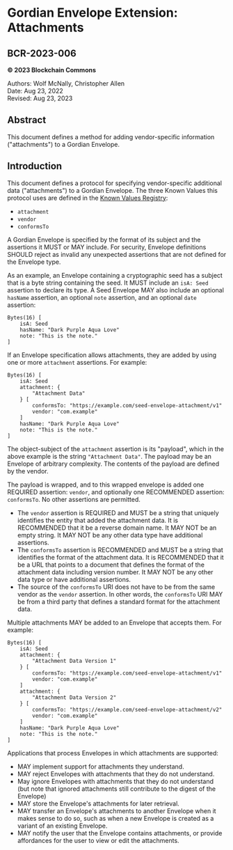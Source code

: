# Gordian Envelope Extension: Attachments

## BCR-2023-006

**© 2023 Blockchain Commons**

Authors: Wolf McNally, Christopher Allen<br/>
Date: Aug 23, 2022<br/>
Revised: Aug 23, 2023

## Abstract

This document defines a method for adding vendor-specific information ("attachments") to a Gordian Envelope.

## Introduction

This document defines a protocol for specifying vendor-specific additional data ("attachments") to a Gordian Envelope. The three Known Values this protocol uses are defined in the [Known Values Registry](bcr-2023-002-known-value.md#appendix-a-registry):

* `attachment`
* `vendor`
* `conformsTo`

A Gordian Envelope is specified by the format of its subject and the assertions it MUST or MAY include. For security, Envelope definitions SHOULD reject as invalid any unexpected assertions that are not defined for the Envelope type.

As an example, an Envelope containing a cryptographic seed has a subject that is a byte string containing the seed. It MUST include an `isA: Seed` assertion to declare its type. A Seed Envelope MAY also include an optional `hasName` assertion, an optional `note` assertion, and an optional `date` assertion:

```
Bytes(16) [
    isA: Seed
    hasName: "Dark Purple Aqua Love"
    note: "This is the note."
]
```

If an Envelope specification allows attachments, they are added by using one or more `attachment` assertions. For example:

```
Bytes(16) [
    isA: Seed
    attachment: {
        "Attachment Data"
    } [
        conformsTo: "https://example.com/seed-envelope-attachment/v1"
        vendor: "com.example"
    ]
    hasName: "Dark Purple Aqua Love"
    note: "This is the note."
]
```

The object-subject of the `attachment` assertion is its "payload", which in the above example is the string `"Attachment Data"`. The payload may be an Envelope of arbitrary complexity. The contents of the payload are defined by the vendor.

The payload is wrapped, and to this wrapped envelope is added one REQUIRED assertion: `vendor`, and optionally one RECOMMENDED assertion: `conformsTo`. No other assertions are permitted.

* The `vendor` assertion is REQUIRED and MUST be a string that uniquely identifies the entity that added the attachment data. It is RECOMMENDED that it be a reverse domain name. It MAY NOT be an empty string. It MAY NOT be any other data type have additional assertions.
* The `conformsTo` assertion is RECOMMENDED and MUST be a string that identifies the format of the attachment data. It is RECOMMENDED that it be a URL that points to a document that defines the format of the attachment data including version number. It MAY NOT be any other data type or have additional assertions.
* The source of the `conformsTo` URI does not have to be from the same vendor as the `vendor` assertion. In other words, the `conformsTo` URI MAY be from a third party that defines a standard format for the attachment data.

Multiple attachments MAY be added to an Envelope that accepts them. For example:

```
Bytes(16) [
    isA: Seed
    attachment: {
        "Attachment Data Version 1"
    } [
        conformsTo: "https://example.com/seed-envelope-attachment/v1"
        vendor: "com.example"
    ]
    attachment: {
        "Attachment Data Version 2"
    } [
        conformsTo: "https://example.com/seed-envelope-attachment/v2"
        vendor: "com.example"
    ]
    hasName: "Dark Purple Aqua Love"
    note: "This is the note."
]
```

Applications that process Envelopes in which attachments are supported:

* MAY implement support for attachments they understand.
* MAY reject Envelopes with attachments that they do not understand.
* May ignore Envelopes with attachments that they do not understand (but note that ignored attachments still contribute to the digest of the Envelope)
* MAY store the Envelope's attachments for later retrieval.
* MAY transfer an Envelope's attachments to another Envelope when it makes sense to do so, such as when a new Envelope is created as a variant of an existing Envelope.
* MAY notify the user that the Envelope contains attachments, or provide affordances for the user to view or edit the attachments.
